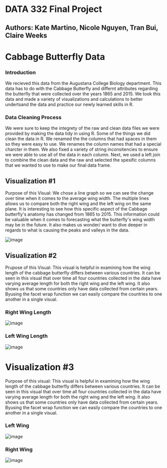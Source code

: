# DATA 332 Final Project
## Authors: Kate Martino, Nicole Nguyen, Tran Bui, Claire Weeks

# Cabbage Butterfly Data
### Introduction 
We recieved this data from the Augustana College Biology department. This data has to do with the Cabbage Butterfly and differnt attributes regarding the butterfly that were collected over the years 1865 and 2015. We took this data and made a variety of visualizations and calculations to better undertsand the data and practice our newly learned skills in R.

### Data Cleaning Process 
We were sure to keep the integrety of the raw and clean data files we were provided by making the data tidy in using R. Some of the things we did clean the data in R. We renamed the the columns that had spaces in them so they were easy to use. We renames the column names that had a special charcter in them. We also fixed a variety of string inconsitencies to ensure we were able to use all of the data in each column. Next, we used a left join to combine the clean data and the raw and selected the spesific columns that we wanted to use to make our final data frame.

## Visualization #1 
Purpose of this Visual: We chose a line graph so we can see the change over time when it comes to the average wing width. The multiple lines allows us to compare both the right wing and the left wing on the same plane. It is interesting to see how this specific aspect of the Cabbage butterfly's anatomy has changed from 1865 to 2015. This information could be valuable when it comes to forecasting what the butterfly's wing width may be in the future. It also makes us wonder/ want to dive deeper in regards to what is causing the peaks and valleys in the data. 

![image](https://user-images.githubusercontent.com/104874520/168184698-fe43f58d-81d8-42a8-a154-a0ce973d2a43.png)

## Visualization #2
Prupose of this Visual: This visual is helpful in examining how the wing length of the cabbage butterfly differs between various countries. It can be seen in this visual that over time all four countries collected in the data have varying average length for both the right wing and the left wing. It also shows us that some countries only have data collected from certain years. Byusing the facet wrap function we can easily compare the countries to one another in a single visual. 
### Right Wing Length
![image](https://user-images.githubusercontent.com/104874520/168187366-32232066-4753-491a-978a-9fc109973334.png)
### Left Wing Length
![image](https://user-images.githubusercontent.com/104874520/168187409-bc89ae90-2e44-4cd6-9310-a2afa5337f2d.png)

# Visualization #3
Purpose of this visual: This visual is helpful in examining how the wing length of the cabbage butterfly differs between various countries. It can be seen in this visual that over time all four countries collected in the data have varying average length for both the right wing and the left wing. It also shows us that some countries only have data collected from certain years. Byusing the facet wrap function we can easily compare the countries to one another in a single visual. 
### Left Wing
![image](https://user-images.githubusercontent.com/104874520/168187854-c8b03607-9c70-4fac-ad81-c02f033dfaf0.png)
### Right Wing
![image](https://user-images.githubusercontent.com/104874520/168187976-f6c33a6c-3846-44f0-aa46-850659d40496.png)





